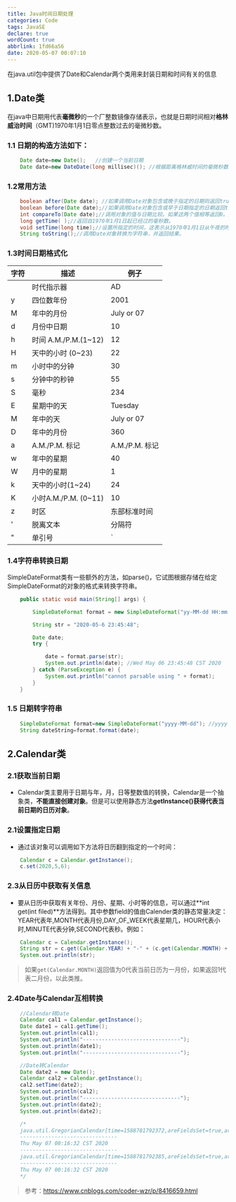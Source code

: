 ```yaml
---
title: Java时间日期处理
categories: Code
tags: JavaSE
declare: true
wordCount: true
abbrlink: 1fd66a56
date: 2020-05-07 00:07:10
---
```


在java.util包中提供了Date和Calendar两个类用来封装日期和时间有关的信息

## 1.Date类
在java中日期用代表**毫微秒**的一个厂整数镜像存储表示，也就是日期时间相对**格林威治时间**（GMT)1970年1月1日零点整数过去的毫微秒数。
<!-- more -->
### 1.1 日期的构造方法如下：
```java
    Date date=new Date();   //创建一个当前日期
    Date date=new DateDate(long millisec)(); //根据距离格林威时间的毫微秒数构造
```
### 1.2常用方法
```java
    boolean after(Date date); //如果调用Date对象包含或晚于指定的日期则返回true，否则，返回false。
    boolean before(Date date);//如果调用Date对象包含或早于日期指定的日期返回true，否则，返回false。
    int compareTo(Date date);//调用对象的值与日期比较。如果这两个值相等返回0。如果调用对象是早于日期返回一个负值。如果调用对象迟于日期返回正值。
    long getTime( );//返回自1970年1月1日起已经过的毫秒数。
    void setTime(long time);//设置所指定的时间，这表示从1970年1月1日从午夜的时间和日期以毫秒为单位经过的时间。
    String toString();//调用Date对象转换为字符串，并返回结果。
```
### 1.3时间日期格式化

| 字符 | 描述 |  例子 |  
|-|-|-
|   | 时代指示器 | AD |
| y | 四位数年份 | 2001 |
| M | 年中的月份 | July or 07 |
| d | 月份中日期 | 10 |
| h | 时间 A.M./P.M.(1~12) | 12 |
| H | 天中的小时 (0~23) | 22 |
| m | 小时中的分钟 | 30 |
| s | 分钟中的秒钟 | 55 |
| S | 毫秒 | 234 |
| E | 星期中的天 | Tuesday |
| M | 年中的天 | July or 07 |
| D | 年中的月份 | 360 |
| a | A.M./P.M. 标记 | A.M./P.M. 标记 |
| w | 年中的星期 | 40 |
| W | 月中的星期 | 1 |
| k | 天中的小时(1~24) | 24 |
| K | 小时A.M./P.M. (0~11) | 10 |
| z | 时区 |  	东部标准时间 |
| ' | 脱离文本 | 分隔符 |
| " | 单引号 | ` |

### 1.4字符串转换日期
SimpleDateFormat类有一些额外的方法，如parse()，它试图根据存储在给定SimpleDateFormat的对象的格式来转换字符串。

```java
    public static void main(String[] args) {

        SimpleDateFormat format = new SimpleDateFormat("yy-MM-dd HH:mm:ss");

        String str = "2020-05-6 23:45:48";

        Date date;
        try {

            date = format.parse(str);
            System.out.println(date); //Wed May 06 23:45:48 CST 2020
        } catch (ParseException e) {
            System.out.println("cannot parsable using " + format);
        }
    }
```

### 1.5 日期转字符串
```java
    SimpleDateFormat format=new SimpleDateFormat("yyyy-MM-dd"); //yyyy 四位数年份 2019  yy两位数年份 19
    String dateString=format.format(date);
```

## 2.Calendar类
### 2.1获取当前日期
* Calendar类主要用于日期与年，月，日等整数值的转换，Calendar是一个抽象类，**不能直接创建对象**。但是可以使用静态方法**getInstance()获得代表当前日期的日历对象**。

### 2.1设置指定日期
* 通过该对象可以调用如下方法将日历翻到指定的一个时间：
```java
    Calendar c = Calendar.getInstance();
    c.set(2020,5,6);
```
### 2.3从日历中获取有关信息
* 要从日历中获取有关年份、月份、星期、小时等的信息，可以通过**int get(int filed)**方法得到。其中参数field的值由Calender类的静态常量决定：YEAR代表年,MONTH代表月份,DAY_OF_WEEK代表星期几，HOUR代表小时,MINUTE代表分钟,SECOND代表秒。例如：
```java
    Calendar c = Calendar.getInstance();
    String str = c.get(Calendar.YEAR) + "-" + (c.get(Calendar.MONTH) + 1) + "-" + c.get(Calendar.DATE);
    System.out.println(str);    
```
> 如果`get(Calendar.MONTH)`返回值为0代表当前日历为一月份，如果返回1代表二月份，以此类推。

### 2.4Date与Calendar互相转换
```java
    //Calendar转Date
    Calendar cal1 = Calendar.getInstance();
    Date date1 = cal1.getTime();
    System.out.println(cal1);
    System.out.println("-------------------------------");
    System.out.println(date1);
    System.out.println("-------------------------------");

    //Date转Calendar
    Date date2 = new Date();
    Calendar cal2 = Calendar.getInstance();
    cal2.setTime(date2);
    System.out.println(cal2);
    System.out.println("-------------------------------");
    System.out.println(date2);
    System.out.println(date2);

    /*
    java.util.GregorianCalendar[time=1588781792372,areFieldsSet=true,areAllFieldsSet=true,lenient=true,zone=sun.util.calendar.ZoneInfo[id="Asia/Shanghai",offset=28800000,dstSavings=0,useDaylight=false,transitions=29,lastRule=null],firstDayOfWeek=1,minimalDaysInFirstWeek=1,ERA=1,YEAR=2020,MONTH=4,WEEK_OF_YEAR=19,WEEK_OF_MONTH=2,DAY_OF_MONTH=7,DAY_OF_YEAR=128,DAY_OF_WEEK=5,DAY_OF_WEEK_IN_MONTH=1,AM_PM=0,HOUR=0,HOUR_OF_DAY=0,MINUTE=16,SECOND=32,MILLISECOND=372,ZONE_OFFSET=28800000,DST_OFFSET=0]
    -------------------------------
    Thu May 07 00:16:32 CST 2020
    -------------------------------
    java.util.GregorianCalendar[time=1588781792385,areFieldsSet=true,areAllFieldsSet=true,lenient=true,zone=sun.util.calendar.ZoneInfo[id="Asia/Shanghai",offset=28800000,dstSavings=0,useDaylight=false,transitions=29,lastRule=null],firstDayOfWeek=1,minimalDaysInFirstWeek=1,ERA=1,YEAR=2020,MONTH=4,WEEK_OF_YEAR=19,WEEK_OF_MONTH=2,DAY_OF_MONTH=7,DAY_OF_YEAR=128,DAY_OF_WEEK=5,DAY_OF_WEEK_IN_MONTH=1,AM_PM=0,HOUR=0,HOUR_OF_DAY=0,MINUTE=16,SECOND=32,MILLISECOND=385,ZONE_OFFSET=28800000,DST_OFFSET=0]
    -------------------------------
    Thu May 07 00:16:32 CST 2020
    */
```











>参考：https://www.cnblogs.com/coder-wzr/p/8416659.html
